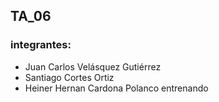 ## TA_06


### integrantes:

   - Juan Carlos Velásquez Gutiérrez
   - Santiago Cortes Ortiz
   - Heiner Hernan Cardona Polanco
entrenando
